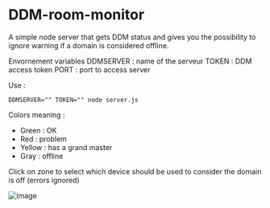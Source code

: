 # DDM-room-monitor
A simple node server that gets DDM status and gives you the possibility to ignore warning if a domain is considered offline.

Envornement variables
DDMSERVER : name of the serveur
TOKEN : DDM access token
PORT : port to access server

Use :
```
DDMSERVER="" TOKEN="" node server.js
```

Colors meaning :
- Green : OK
- Red : problem
- Yellow : has a grand master
- Gray : offline

Click on zone to select which device should be used to consider the domain is off (errors ignored)

![image](https://github.com/user-attachments/assets/f39580a9-c239-44cf-ac3f-0d437ab7d624)
